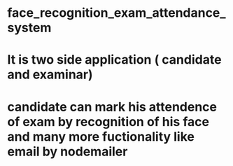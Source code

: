 # face_recognition_exam_attendance_system
# It is two side application ( candidate and examinar)
# candidate can mark his attendence of exam by recognition of his face and many more fuctionality like email by nodemailer
